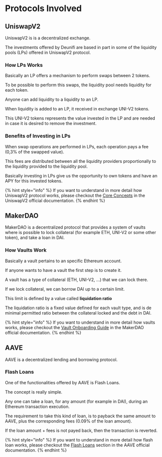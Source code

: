 # Protocols Involved

## UniswapV2

UniswapV2 is is a decentralized exchange. 

The investments offered by Deunifi are based in part in some of the liquidity pools \(LPs\) offered in UniswapV2 protocol.

### How LPs Works

Basically an LP offers a mechanism to perform swaps between 2 tokens.

To be possible to perform this swaps, the liquidity pool needs liquidity for each token.

Anyone can add liquidity to a liquidity to an LP.

When liquidity is added to an LP, it received in exchange UNI-V2 tokens.

This UNI-V2 tokens represents the value invested in the LP and are needed in case it is desired to remove the investment.

### Benefits of Investing in LPs

When swap operations are performed in LPs, each operation pays a fee \(0,3% of the swapped value\).

This fees are distributed between all the liquidity providers proportionally to the liquidity provided to the liquidity pool.

Basically investing in LPs give us the opportunity to own tokens and have an APY for this invested tokens.

{% hint style="info" %}
If you want to understand in more detail how UniswapV2 protocol works, please checkout the [Core Concepts](https://uniswap.org/docs/v2/core-concepts/swaps) in the UniswapV2 official documentation.
{% endhint %}

## MakerDAO

MakerDAO is a decentralized protocol that provides a system of vaults where is possible to lock collateral \(for example ETH, UNI-V2 or some other token\), and take a loan in DAI.

### How Vaults Work

Basically a vault pertains to an specific Ethereum account.

If anyone wants to have a vault the first step is to create it.

A vault has a type of collateral \(ETH, UNI-V2, ...\) that we can lock there.

If we lock collateral, we can borrow DAI up to a certain limit.

This limit is defined by a value called **liquidation ratio** 

The liquidation ratio is a fixed value defined for each vault type, and is de minimal permitted ratio between the collateral locked and the debt in DAI.

{% hint style="info" %}
If you want to understand in more detail how vaults works, please checkout the [Vault Onboarding Guide](https://community-development.makerdao.com/en/learn/vaults/vault-onboarding-guide) in the MakerDAO official documentation.
{% endhint %}

## AAVE

AAVE is a decentralized lending and borrowing protocol.

### Flash Loans

One of the functionalities offered by AAVE is Flash Loans.

The concept is really simple.

Any one can take a loan, for any amount \(for example in DAI\), during an Ethereum transaction execution.

The requirement to take this kind of loan, is to payback the same amount to AAVE, plus the corresponding fees \(0.09% of the loan amount\).

If the loan amount + fees is not payed back, then the transaction is reverted.

{% hint style="info" %}
If you want to understand in more detail how flash loan works, please checkout the [Flash Loans](https://docs.aave.com/faq/flash-loans) section in the AAVE official documentation.
{% endhint %}


